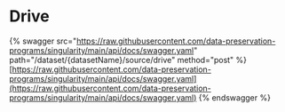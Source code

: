 # Drive

{% swagger src="https://raw.githubusercontent.com/data-preservation-programs/singularity/main/api/docs/swagger.yaml" path="/dataset/{datasetName}/source/drive" method="post" %}
[https://raw.githubusercontent.com/data-preservation-programs/singularity/main/api/docs/swagger.yaml](https://raw.githubusercontent.com/data-preservation-programs/singularity/main/api/docs/swagger.yaml)
{% endswagger %}
